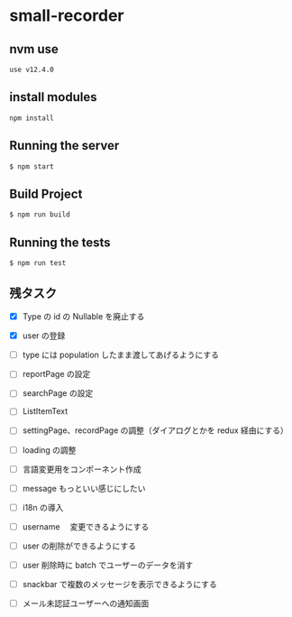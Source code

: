 # small-recorder

## nvm use

```
use v12.4.0
```

## install modules

```
npm install
```

## Running the server

```
$ npm start
```

## Build Project

```
$ npm run build
```

## Running the tests

```
$ npm run test
```

## 残タスク

- [x] Type の id の Nullable を廃止する
- [x] user の登録

- [ ] type には population したまま渡してあげるようにする

- [ ] reportPage の設定
- [ ] searchPage の設定
- [ ] ListItemText

- [ ] settingPage、recordPage の調整（ダイアログとかを redux 経由にする）

- [ ] loading の調整

- [ ] 言語変更用をコンポーネント作成

- [ ] message もっといい感じにしたい

- [ ] i18n の導入

- [ ] username 　変更できるようにする
- [ ] user の削除ができるようにする

- [ ] user 削除時に batch でユーザーのデータを消す

- [ ] snackbar で複数のメッセージを表示できるようにする
- [ ] メール未認証ユーザーへの通知画面
